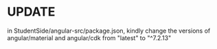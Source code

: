 # UPDATE
in StudentSide/angular-src/package.json, kindly change the versions of angular/material and angular/cdk from "latest" to "^7.2.13"
